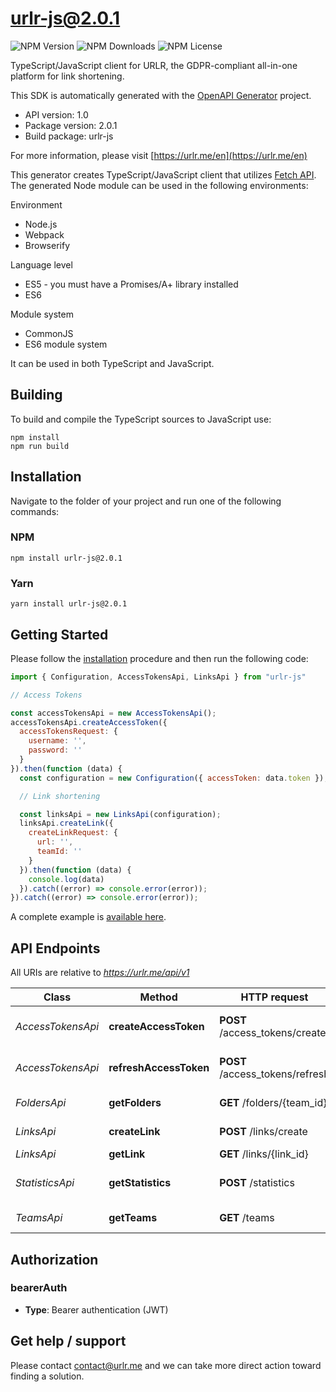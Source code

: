 # urlr-js@2.0.1

![NPM Version](https://img.shields.io/npm/v/urlr-js) ![NPM Downloads](https://img.shields.io/npm/dm/urlr-js) ![NPM License](https://img.shields.io/npm/l/urlr-js)

TypeScript/JavaScript client for URLR, the GDPR-compliant all-in-one platform for link shortening.

This SDK is automatically generated with the [OpenAPI Generator](https://openapi-generator.tech) project.

- API version: 1.0
- Package version: 2.0.1
- Build package: urlr-js

For more information, please visit [https://urlr.me/en](https://urlr.me/en)

This generator creates TypeScript/JavaScript client that utilizes [Fetch API](https://fetch.spec.whatwg.org/). The generated Node module can be used in the following environments:

Environment
* Node.js
* Webpack
* Browserify

Language level
* ES5 - you must have a Promises/A+ library installed
* ES6

Module system
* CommonJS
* ES6 module system

It can be used in both TypeScript and JavaScript.

## Building

To build and compile the TypeScript sources to JavaScript use:
```
npm install
npm run build
```

## Installation

Navigate to the folder of your project and run one of the following commands:

### NPM

```
npm install urlr-js@2.0.1
```

### Yarn

```
yarn install urlr-js@2.0.1
```

## Getting Started

Please follow the [installation](#installation) procedure and then run the following code:

```javascript
import { Configuration, AccessTokensApi, LinksApi } from "urlr-js"

// Access Tokens

const accessTokensApi = new AccessTokensApi();
accessTokensApi.createAccessToken({
  accessTokensRequest: {
    username: '',
    password: ''
  }
}).then(function (data) {
  const configuration = new Configuration({ accessToken: data.token });

  // Link shortening

  const linksApi = new LinksApi(configuration);
  linksApi.createLink({
    createLinkRequest: {
      url: '',
      teamId: ''
    }
  }).then(function (data) {
    console.log(data)
  }).catch((error) => console.error(error));
}).catch((error) => console.error(error));
```

A complete example is [available here](examples/example1.js).

## API Endpoints

All URIs are relative to *https://urlr.me/api/v1*

Class | Method | HTTP request | Description
------------ | ------------- | ------------- | -------------
*AccessTokensApi* | **createAccessToken** | **POST** /access_tokens/create | Get an access token
*AccessTokensApi* | **refreshAccessToken** | **POST** /access_tokens/refresh | Refresh an access token
*FoldersApi* | **getFolders** | **GET** /folders/{team_id} | Get folders of team
*LinksApi* | **createLink** | **POST** /links/create | Create a link
*LinksApi* | **getLink** | **GET** /links/{link_id} | Get a link
*StatisticsApi* | **getStatistics** | **POST** /statistics | Get statistics of a link
*TeamsApi* | **getTeams** | **GET** /teams | Get teams of user


## Authorization


### bearerAuth

- **Type**: Bearer authentication (JWT)


## Get help / support

Please contact [contact@urlr.me](mailto:contact@urlr.me?subject=[GitHub]%urlr-javascript) and we can take more direct action toward finding a solution.
